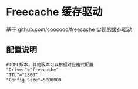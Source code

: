 # Freecache 缓存驱动

基于 github.com/coocood/freecache 实现的缓存驱动

## 配置说明

    #TOML版本，其他版本可以根据对应格式配置
    "Driver"="freecache"
    "TTL"="1800"
    "Config.Size"=5000000
